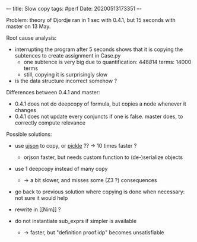 –-
title: Slow copy
tags: #perf
Date: 20200513173351
–-

Problem: theory of Djordje ran in 1 sec with 0.4.1, but 15 seconds with master on 13 May.

Root cause analysis:
* interrupting the program after 5 seconds shows that it is copying the subtences to create assignment in Case.py
    * one subtence is very big due to quantification: 4*4*8*8*14 terms: 14000 terms
    * still, copying it is surprisingly slow
* is the data structure incorrect somehow ?

Differences between 0.4.1 and master:
* 0.4.1 does not do deepcopy of formula, but copies a node whenever it changes
* 0.4.1 does not update every conjuncts if one is false.  master does, to correctly compute relevance

Possible solutions:
* use [ujson](https://stackoverflow.com/questions/24756712/deepcopy-is-extremely-slow) to copy, or [pickle](https://gist.github.com/justinfx/3174062) ?? → 10 times faster ?
    * orjson faster, but needs custom function to (de-)serialize objects
* use 1 deepcopy instead of many copy
    * → a bit slower, and misses some (Z3 ?) consequences
* go back to previous solution where copying is done when necessary: not sure it would help
* rewrite in [[Nim]] ?

* do not instantiate sub_exprs if simpler is available
    * → faster, but "definition proof.idp" becomes unsatisfiable